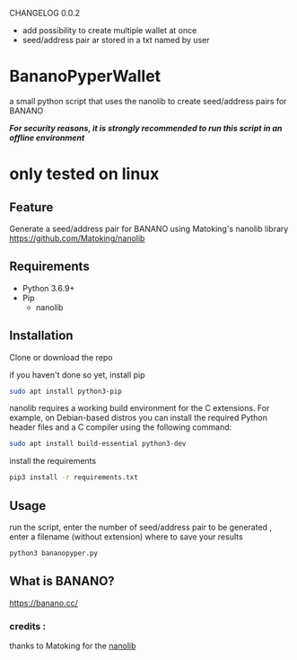 CHANGELOG 0.0.2
- add possibility to create multiple wallet at once
- seed/address pair ar stored in a txt named by user 

# BananoPyperWallet
a small python script that uses the nanolib to create seed/address pairs for BANANO

***For security reasons, it is strongly recommended to run this script in an offline environment***

# only tested on linux

## Feature
Generate a seed/address pair for BANANO using Matoking's nanolib library https://github.com/Matoking/nanolib

## Requirements

- Python 3.6.9+
- Pip
  - nanolib

## Installation

Clone or download the repo

if you haven't done so yet, install pip
```sh
sudo apt install python3-pip
```
nanolib requires a working build environment for the C extensions. For example, on Debian-based distros you can install the required Python header files and a C compiler using the following command:
```sh
sudo apt install build-essential python3-dev
```
install the requirements
```sh
pip3 install -r requirements.txt
```

## Usage
run the script, enter the number of seed/address pair to be generated , enter a filename (without extension) where to save your results
```sh
python3 bananopyper.py
```
## What is BANANO?
https://banano.cc/

### credits :
thanks to Matoking for the [nanolib](https://github.com/Matoking/nanolib)
